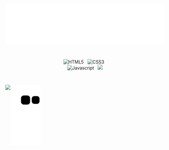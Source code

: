 
<p align="center">
<img src="header.svg" />
</p>

&nbsp;

<div align="center">
  
![HTML5](https://img.shields.io/badge/HTML5-00008b?style=for-the-badge&logo=html5&logoColor=ff6216)
&nbsp;
![CSS3](https://img.shields.io/badge/CSS3-00008b?style=for-the-badge&logo=css3&logoColor=007fff)
&nbsp;  
![Javascript](https://img.shields.io/badge/JavaScript-00008b?style=for-the-badge&logo=javascript&logoColor=fffb27)
&nbsp;
<a href="https://www.linkedin.com/feed/" target="_blank"><img src="https://img.shields.io/badge/-LinkedIn-00008b?style=for-the-badge&logo=linkedin&logoColor=white" target="_blank"></a> 


&nbsp;



<img align="left" src="https://github-readme-stats.vercel.app/api?username=irenenjoki&count_private=true&show_icons=true" />


</div>

 
![Snake animation](https://github.com/irenenjoki/irenenjoki/blob/output/github-contribution-grid-snake.svg)
 
  
</div>







  

